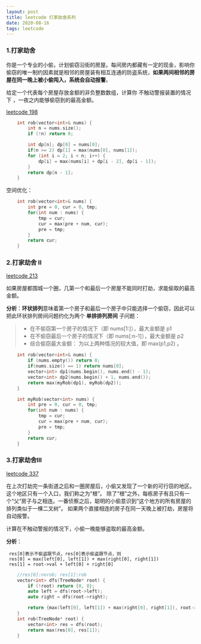 ```yaml
---
layout: post
title: leetcode 打家劫舍系列
date: 2020-08-16
tags: leetcode    
---
```



### 1.打家劫舍

你是一个专业的小偷，计划偷窃沿街的房屋。每间房内都藏有一定的现金，影响你偷窃的唯一制约因素就是相邻的房屋装有相互连通的防盗系统，**如果两间相邻的房屋在同一晚上被小偷闯入，系统会自动报警**。

给定一个代表每个房屋存放金额的非负整数数组，计算你 不触动警报装置的情况下 ，一夜之内能够偷窃到的最高金额。


[leetcode 198](https://leetcode-cn.com/problems/house-robber/)

```c++
    int rob(vector<int>& nums) {
        int n = nums.size();
        if (!n) return 0;

        int dp[n]; dp[0] = nums[0];
        if(n >= 2) dp[1] = max(nums[0], nums[1]);
        for (int i = 2; i < n; i++) {
            dp[i] = max(nums[i] + dp[i - 2], dp[i - 1]);
        }
        return dp[n - 1];
    }
```

空间优化：
```c++
    int rob(vector<int>& nums) {
        int pre = 0, cur = 0, tmp;
        for(int num : nums) {
            tmp = cur;
            cur = max(pre + num, cur);
            pre = tmp;
        }
        return cur;
    }
```

### 2.打家劫舍 II

[leetcode 213](https://leetcode-cn.com/problems/house-robber-ii/)

如果房屋都围城一个圈，几第一个和最后一个房屋不能同时打劫，求能偷取的最高金额。

**分析**：**环状排列**意味着第一个房子和最后一个房子中只能选择一个偷窃，因此可以把此环状排列房间问题约化为两个 **单排排列房间** 子问题：

>* 在不偷窃第一个房子的情况下（即 nums[1:]），最大金额是 p1 
>* 在不偷窃最后一个房子的情况下（即 nums[:n-1]），最大金额是 p2  
>* 综合偷窃最大金额： 为以上两种情况的较大值，即 max(p1,p2) 。


```c++
    int rob(vector<int>& nums) {
        if (nums.empty()) return 0;
        if(nums.size() == 1) return nums[0];
        vector<int> dp1(nums.begin(), nums.end() - 1);
        vector<int> dp2(nums.begin() + 1, nums.end());
        return max(myRob(dp1), myRob(dp2));
    }

    int myRob(vector<int> nums) {
        int pre = 0, cur = 0, tmp;
        for(int num : nums) {
            tmp = cur;
            cur = max(pre + num, cur);
            pre = tmp;
        }
        return cur;
    }
```

### 3.打家劫舍III 

[leetcode 337](https://leetcode-cn.com/problems/house-robber-iii/)

在上次打劫完一条街道之后和一圈房屋后，小偷又发现了一个新的可行窃的地区。这个地区只有一个入口，我们称之为“根”。 除了“根”之外，每栋房子有且只有一个“父“房子与之相连。一番侦察之后，聪明的小偷意识到“这个地方的所有房屋的排列类似于一棵二叉树”。 如果两个直接相连的房子在同一天晚上被打劫，房屋将自动报警。

计算在不触动警报的情况下，小偷一晚能够盗取的最高金额。


**分析**：
```
 res[0]表示不偷盗跟节点，res[0]表示偷盗跟节点，则
 res[0] = max(left[0], left[1]) + max(right[0], right[1])
 res[1] = root->val + left[0] + right[0]
```

```c++
    //res[0]:norob; res[1]:rob
    vector<int> dfs(TreeNode* root) {
        if (!root) return {0, 0};
        auto left = dfs(root->left);
        auto right = dfs(root->right);

        return {max(left[0], left[1]) + max(right[0], right[1]), root->val + left[0] + right[0]};
    }
    int rob(TreeNode* root) {
        vector<int> res = dfs(root);
        return max(res[0], res[1]);
    }
```
